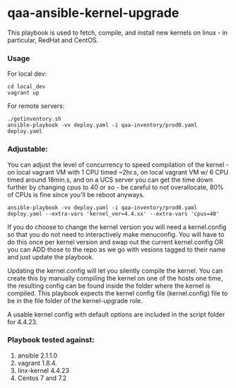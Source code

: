 # qaa-ansible-kernel-upgrade
This playbook is used to fetch, compile, and install new kernels on linux - in particular, RedHat and CentOS.

### Usage
For local dev:
```
cd local_dev
vagrant up
``` 

For remote servers:
```
./getinventory.sh
ansible-playbook -vv deploy.yaml -i qaa-inventory/prod0.yaml deploy.yaml
```

### Adjustable: 
You can adjust the level of concurrency to speed compilation of the kernel - on local vagrant VM with 1 CPU timed ~2hr.s, on local vagrant VM w/ 6 CPU timed around 18min.s, and on a UCS server you can get the time down further by changing cpus to 40 or so - be careful to not overallocate, 80% of CPUs is fine since you'll be reboot anyways.
```
ansible-playbook -vv deploy.yaml -i qaa-inventory/prod0.yaml deploy.yaml --extra-vars 'kernel_ver=4.4.xx' --extra-vars 'cpus=40'
```

If you do choose to change the kernel version you will need a kernel.config so that you do not need to interactively make menuconfig. You will have to do this once per kernel version and swap out the current kernel.config OR you can ADD those to the repo as we go with vesions tagged to their name and just update the playbook.

Updating the kernel.config will let you silently compile the kernel. You can create this by manually compiling the kernel on one of the hosts one time, the resulting config can be found inside the folder where the kernel is compiled. This playbook expects the kernel config file (kernel.config) file to be in the file folder of the kernel-upgrade role.

A usable kernel config with default options are included in the script folder for 4.4.23.


### Playbook tested against:
1. ansible 2.1.1.0 
2. vagrant 1.8.4.
3. linx-kernel 4.4.23
4. Centos 7 and 7.2
